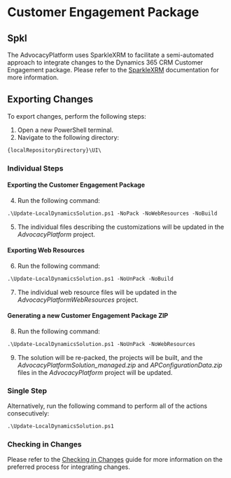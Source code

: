 # Customer Engagement Package

## Spkl
The AdvocacyPlatform uses SparkleXRM to facilitate a semi-automated approach to integrate changes to the Dynamics 365 CRM Customer Engagement package. Please refer to the [SparkleXRM](http://www.sparklexrm.com/s/default.html) documentation for more information.

## Exporting Changes
To export changes, perform the following steps:

1. Open a new PowerShell terminal.
2. Navigate to the following directory:

```ps
{localRepositoryDirectory}\UI\
```

### Individual Steps
#### Exporting the Customer Engagement Package
4. Run the following command:

```ps
.\Update-LocalDynamicsSolution.ps1 -NoPack -NoWebResources -NoBuild
```

5. The individual files describing the customizations will be updated in the *AdvocacyPlatform* project.

#### Exporting Web Resources
6. Run the following command:

```ps
.\Update-LocalDynamicsSolution.ps1 -NoUnPack -NoBuild
```

7. The individual web resource files will be updated in the *AdvocacyPlatformWebResources* project.

#### Generating a new Customer Engagement Package ZIP
8. Run the following command:

```ps
.\Update-LocalDynamicsSolution.ps1 -NoUnPack -NoWebResources
```

9. The solution will be re-packed, the projects will be built, and the *AdvocacyPlatformSolution_managed.zip* and *APConfigurationData.zip* files in the *AdvocacyPlatform* project will be updated.

### Single Step
Alternatively, run the following command to perform all of the actions consecutively:

```ps
.\Update-LocalDynamicsSolution.ps1
```

### Checking in Changes
Please refer to the [Checking in Changes](../contributing/checking-in-changes.md) guide for more information on the preferred process for integrating changes.